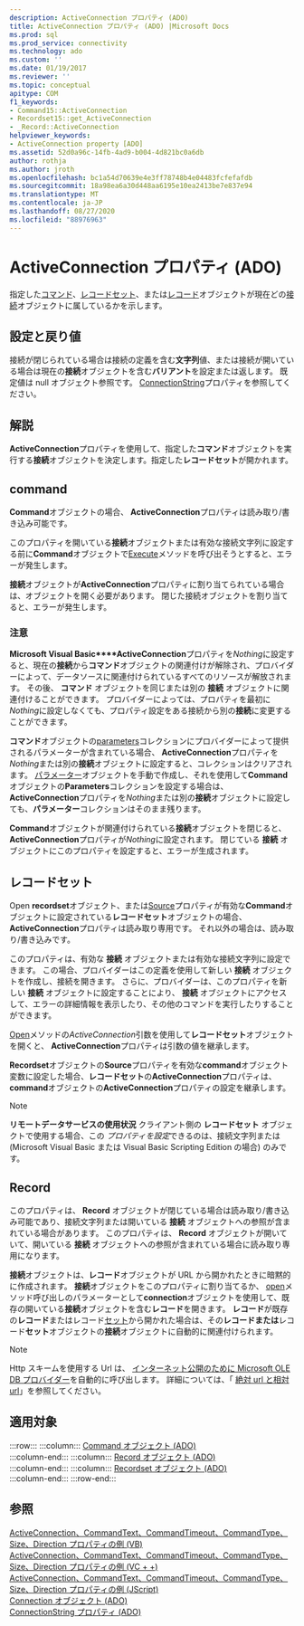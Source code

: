 ```yaml
---
description: ActiveConnection プロパティ (ADO)
title: ActiveConnection プロパティ (ADO) |Microsoft Docs
ms.prod: sql
ms.prod_service: connectivity
ms.technology: ado
ms.custom: ''
ms.date: 01/19/2017
ms.reviewer: ''
ms.topic: conceptual
apitype: COM
f1_keywords:
- Command15::ActiveConnection
- Recordset15::get_ActiveConnection
- _Record::ActiveConnection
helpviewer_keywords:
- ActiveConnection property [ADO]
ms.assetid: 52d0a96c-14fb-4ad9-b004-4d821bc0a6db
author: rothja
ms.author: jroth
ms.openlocfilehash: bc1a54d70639e4e3ff78748b4e04483fcfefafdb
ms.sourcegitcommit: 18a98ea6a30d448aa6195e10ea2413be7e837e94
ms.translationtype: MT
ms.contentlocale: ja-JP
ms.lasthandoff: 08/27/2020
ms.locfileid: "88976963"
---
```

# <a name="activeconnection-property-ado"></a>ActiveConnection プロパティ (ADO)
指定した[コマンド](./command-object-ado.md)、[レコードセット](./recordset-object-ado.md)、または[レコード](./record-object-ado.md)オブジェクトが現在どの[接続](./connection-object-ado.md)オブジェクトに属しているかを示します。  
  
## <a name="settings-and-return-values"></a>設定と戻り値  
 接続が閉じられている場合は接続の定義を含む**文字列**値、または接続が開いている場合は現在の**接続**オブジェクトを含む**バリアント**を設定または返します。 既定値は null オブジェクト参照です。 [ConnectionString](./connectionstring-property-ado.md)プロパティを参照してください。  
  
## <a name="remarks"></a>解説  
 **ActiveConnection**プロパティを使用して、指定した**コマンド**オブジェクトを実行する**接続**オブジェクトを決定します。指定した**レコードセット**が開かれます。  
  
## <a name="command"></a>command  
 **Command**オブジェクトの場合、 **ActiveConnection**プロパティは読み取り/書き込み可能です。  
  
 このプロパティを開いている**接続**オブジェクトまたは有効な接続文字列に設定する前に**Command**オブジェクトで[Execute](./execute-method-ado-command.md)メソッドを呼び出そうとすると、エラーが発生します。  
  
 **接続**オブジェクトが**ActiveConnection**プロパティに割り当てられている場合は、オブジェクトを開く必要があります。 閉じた接続オブジェクトを割り当てると、エラーが発生します。  
  
### <a name="note"></a>注意  
 **Microsoft Visual Basic****ActiveConnection**プロパティを*Nothing*に設定すると、現在の**接続**から**コマンド**オブジェクトの関連付けが解除され、プロバイダーによって、データソースに関連付けられているすべてのリソースが解放されます。 その後、 **コマンド** オブジェクトを同じまたは別の **接続** オブジェクトに関連付けることができます。 プロバイダーによっては、プロパティを最初に*Nothing*に設定しなくても、プロパティ設定をある接続から別の**接続**に変更することができます。  
  
 **コマンド**オブジェクトの[parameters](./parameters-collection-ado.md)コレクションにプロバイダーによって提供されるパラメーターが含まれている場合、 **ActiveConnection**プロパティを*Nothing*または別の**接続**オブジェクトに設定すると、コレクションはクリアされます。 [パラメーター](./parameter-object.md)オブジェクトを手動で作成し、それを使用して**Command**オブジェクトの**Parameters**コレクションを設定する場合は、 **ActiveConnection**プロパティを*Nothing*または別の**接続**オブジェクトに設定しても、**パラメーター**コレクションはそのまま残ります。  
  
 **Command**オブジェクトが関連付けられている**接続**オブジェクトを閉じると、 **ActiveConnection**プロパティが*Nothing*に設定されます。 閉じている **接続** オブジェクトにこのプロパティを設定すると、エラーが生成されます。  
  
## <a name="recordset"></a>レコードセット  
 Open **recordset**オブジェクト、または[Source](./source-property-ado-recordset.md)プロパティが有効な**Command**オブジェクトに設定されている**レコードセット**オブジェクトの場合、 **ActiveConnection**プロパティは読み取り専用です。 それ以外の場合は、読み取り/書き込みです。  
  
 このプロパティは、有効な **接続** オブジェクトまたは有効な接続文字列に設定できます。 この場合、プロバイダーはこの定義を使用して新しい **接続** オブジェクトを作成し、接続を開きます。 さらに、プロバイダーは、このプロパティを新しい **接続** オブジェクトに設定することにより、 **接続** オブジェクトにアクセスして、エラーの詳細情報を表示したり、その他のコマンドを実行したりすることができます。  
  
 [Open](./open-method-ado-recordset.md)メソッドの*ActiveConnection*引数を使用して**レコードセット**オブジェクトを開くと、 **ActiveConnection**プロパティは引数の値を継承します。  
  
 **Recordset**オブジェクトの**Source**プロパティを有効な**command**オブジェクト変数に設定した場合、**レコードセット**の**ActiveConnection**プロパティは、 **command**オブジェクトの**ActiveConnection**プロパティの設定を継承します。  
  
> [!NOTE]
>  **リモートデータサービスの使用状況** クライアント側の **レコードセット** オブジェクトで使用する場合、この *プロパティを設定*できるのは、接続文字列または (Microsoft Visual Basic または Visual Basic Scripting Edition の場合) のみです。  
  
## <a name="record"></a>Record  
 このプロパティは、 **Record** オブジェクトが閉じている場合は読み取り/書き込み可能であり、接続文字列または開いている **接続** オブジェクトへの参照が含まれている場合があります。 このプロパティは、 **Record** オブジェクトが開いていて、開いている **接続** オブジェクトへの参照が含まれている場合に読み取り専用になります。  
  
 **接続**オブジェクトは、**レコード**オブジェクトが URL から開かれたときに暗黙的に作成されます。 **接続**オブジェクトをこのプロパティに割り当てるか、 [open](./open-method-ado-record.md)メソッド呼び出しのパラメーターとして**connection**オブジェクトを使用して、既存の開いている**接続**オブジェクトを含む**レコード**を開きます。 **レコード**が既存の**レコード**またはレコード[セット](./recordset-object-ado.md)から開かれた場合は、その**レコードまたは**レコード**セット**オブジェクトの**接続**オブジェクトに自動的に関連付けられます。  
  
> [!NOTE]
>  Http スキームを使用する Url は、 [インターネット公開のために Microsoft OLE DB プロバイダー](../../guide/appendixes/microsoft-ole-db-provider-for-internet-publishing.md)を自動的に呼び出します。 詳細については、「 [絶対 url と相対 url](../../guide/data/absolute-and-relative-urls.md)」を参照してください。  
  
## <a name="applies-to"></a>適用対象  

:::row:::
    :::column:::
        [Command オブジェクト (ADO)](./command-object-ado.md)  
    :::column-end:::
    :::column:::
        [Record オブジェクト (ADO)](./record-object-ado.md)  
    :::column-end:::
    :::column:::
        [Recordset オブジェクト (ADO)](./recordset-object-ado.md)  
    :::column-end:::
:::row-end:::

## <a name="see-also"></a>参照  
 [ActiveConnection、CommandText、CommandTimeout、CommandType、Size、Direction プロパティの例 (VB)](./activeconnection-commandtext-commandtimeout-commandtype-size-example-vb.md)   
 [ActiveConnection、CommandText、CommandTimeout、CommandType、Size、Direction プロパティの例 (VC + +)](./activeconnection-commandtext-commandtimeout-commandtype-size-example-vc.md)   
 [ActiveConnection、CommandText、CommandTimeout、CommandType、Size、Direction プロパティの例 (JScript)](./activeconnection-commandtext-timeout-type-size-example-jscript.md)   
 [Connection オブジェクト (ADO)](./connection-object-ado.md)   
 [ConnectionString プロパティ (ADO)](./connectionstring-property-ado.md)